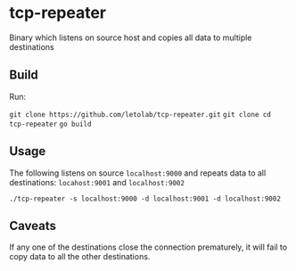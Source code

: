 tcp-repeater
============

Binary which listens on source host and copies all data to multiple destinations

## Build

Run:

`git clone https://github.com/letolab/tcp-repeater.git`
`git clone cd tcp-repeater`
`go build`

## Usage

The following listens on source `localhost:9000` and repeats data to all destinations: `locahost:9001` and `localhost:9002`

`./tcp-repeater -s localhost:9000 -d localhost:9001 -d localhost:9002`

## Caveats

If any one of the destinations close the connection prematurely, it will fail to copy data to all the other destinations.
